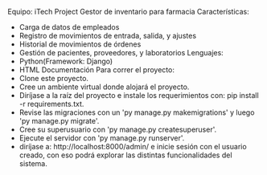 Equipo: iTech Project
Gestor de inventario para farmacia
Características:
- Carga de datos de empleados
- Registro de movimientos de entrada, salida, y ajustes
- Historial de movimientos de órdenes
- Gestión de pacientes, proveedores, y laboratorios
Lenguajes:
- Python(Framework: Django)
- HTML
Documentación
Para correr el proyecto:
- Clone este proyecto.
- Cree un ambiente virtual donde alojará el proyecto.
- Diríjase a la raíz del proyecto e instale los requerimientos con: pip install -r requirements.txt.
- Revise las migraciones con un 'py manage.py makemigrations' y luego 'py manage.py migrate'.
- Cree su superusuario con 'py manage.py createsuperuser'.
- Ejecute el servidor con 'py manage.py runserver'.
- diríjase a: http://localhost:8000/admin/ e inicie sesión con el usuario creado, con eso podrá explorar las distintas funcionalidades del sistema.
